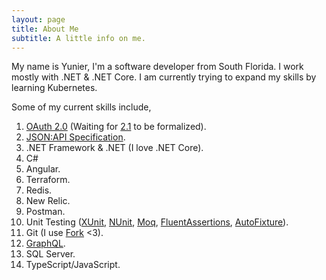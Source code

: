 ```yaml
---
layout: page
title: About Me
subtitle: A little info on me.
---
```

My name is Yunier, I'm a software developer from South Florida. I work mostly with .NET & .NET Core. I am currently trying to expand my skills by learning Kubernetes.

Some of my current skills include,

1. [OAuth 2.0](https://tools.ietf.org/html/rfc6749) (Waiting for [2.1](https://oauth.net/2.1/) to be formalized).
2. [JSON:API Specification](https://jsonapi.org/).
3. .NET Framework & .NET (I love .NET Core).
4. C#
5. Angular.
6. Terraform.
7. Redis.
8. New Relic.
9. Postman.
10. Unit Testing ([XUnit](https://xunit.net/), [NUnit](https://nunit.org/), [Moq](https://github.com/moq/moq4), [FluentAssertions](https://fluentassertions.com/), [AutoFixture](https://github.com/AutoFixture/AutoFixture)).
11. Git (I use [Fork](https://fork.dev/) <3).
12. [GraphQL](https://graphql.org/).
13. SQL Server.
14. TypeScript/JavaScript.